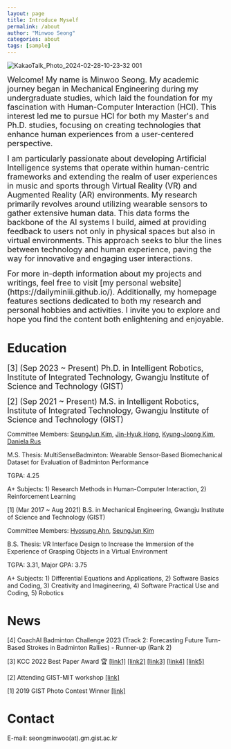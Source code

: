 ```yaml
---
layout: page
title: Introduce Myself
permalink: /about
author: "Minwoo Seong"
categories: about
tags: [sample]
---
```


![KakaoTalk_Photo_2024-02-28-10-23-32 001](https://github.com/dailyminiii/dailyminiii.github.io/assets/79134282/f1b25080-a6d0-4766-925f-0ed64413338e)

<p><div style="font-size: 18px;">
Welcome! My name is Minwoo Seong. My academic journey began in Mechanical Engineering during my undergraduate studies, which laid the foundation for my fascination with Human-Computer Interaction (HCI). This interest led me to pursue HCI for both my Master's and Ph.D. studies, focusing on creating technologies that enhance human experiences from a user-centered perspective.
</div></p>

<p><div style="font-size: 18px;">
I am particularly passionate about developing Artificial Intelligence systems that operate within human-centric frameworks and extending the realm of user experiences in music and sports through Virtual Reality (VR) and Augmented Reality (AR) environments. My research primarily revolves around utilizing wearable sensors to gather extensive human data. This data forms the backbone of the AI systems I build, aimed at providing feedback to users not only in physical spaces but also in virtual environments. This approach seeks to blur the lines between technology and human experience, paving the way for innovative and engaging user interactions.
</div></p>

<p><div style="font-size: 18px;">
For more in-depth information about my projects and writings, feel free to visit [my personal website](https://dailyminiii.github.io/). Additionally, my homepage features sections dedicated to both my research and personal hobbies and activities. I invite you to explore and hope you find the content both enlightening and enjoyable.
</div></p>

# Education

<p><div style="font-size: 18px;">[3] (Sep 2023 ~ Present) Ph.D. in Intelligent Robotics, Institute of Integrated Technology, Gwangju Institute of Science and Technology (GIST)</div></p>

<p><div style="font-size: 18px;">[2] (Sep 2021 ~ Present) M.S. in Intelligent Robotics, Institute of Integrated Technology, Gwangju Institute of Science and Technology (GIST)</div></p>

Committee Members: [SeungJun Kim](https://scholar.google.co.kr/citations?user=AjfRd6wAAAAJ&hl=ko&oi=ao), [Jin-Hyuk Hong](https://scholar.google.com/citations?user=iTu5G9QAAAAJ&hl=ko), [Kyung-Joong Kim](https://scholar.google.com.au/citations?user=YBYE93sAAAAJ&hl=en), [Daniela Rus](https://www.csail.mit.edu/person/daniela-rus)

M.S. Thesis: MultiSenseBadminton: Wearable Sensor-Based Biomechanical Dataset for Evaluation of Badminton Performance

TGPA: 4.25

A+ Subjects: 1) Research Methods in Human-Computer Interaction, 2) Reinforcement Learning

[1] (Mar 2017 ~ Aug 2021) B.S. in Mechanical Engineering, Gwangju Institute of Science and Technology (GIST)
 
Committee Members: [Hyosung Ahn](https://sites.google.com/view/hyosungahn/), [SeungJun Kim](https://scholar.google.co.kr/citations?user=AjfRd6wAAAAJ&hl=ko&oi=ao)

B.S. Thesis: VR Interface Design to Increase the Immersion of the Experience of Grasping Objects in a Virtual Environment

TGPA: 3.31, Major GPA: 3.75

A+ Subjects: 1) Differential Equations and Applications, 2) Software Basics and Coding, 3) Creativity and Imagineering, 4) Software Practical Use and Coding, 5) Robotics



# News
 [4] CoachAI Badminton Challenge 2023 (Track 2: Forecasting Future Turn-Based Strokes in Badminton Rallies) - Runner-up (Rank 2)
 

 [3] KCC 2022 Best Paper Award 🏆 [[link1]](http://www.chum-dan.net/news/articleView.html?idxno=6089) [[link2]](https://news.unn.net/news/articleView.html?idxno=531642) [[link3]](https://www.news1.kr/articles/?4753497) [[link4]](https://news.nate.com/view/20220726n07118) [[link5]](https://news.nate.com/view/20220726n07367)
 
 
 [2] Attending GIST-MIT workshop [[link]](https://www.etnews.com/20220711000027)
 
 
 [1] 2019 GIST Photo Contest Winner [[link]](https://www.gist.ac.kr/kr/html/sub06/060101.html?mode=V&no=194113)


# Contact

E-mail: seongminwoo(at).gm.gist.ac.kr

